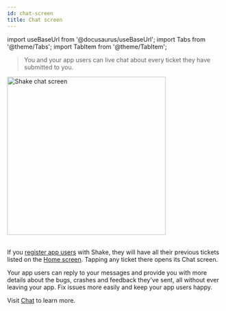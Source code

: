 ```yaml
---
id: chat-screen
title: Chat screen
---
```

import useBaseUrl from '@docusaurus/useBaseUrl';
import Tabs from '@theme/Tabs';
import TabItem from '@theme/TabItem';

>You and your app users can live chat about every ticket they have submitted to you.

<table class="media-container mt-50 mb-30">
 <img
   alt="Shake chat screen"
  width="370"
  src={useBaseUrl('screens/android-chat-screen@2x.png')}
 />
 </table>
 

If you [register app users](/android/users/register-user) with Shake, they will have all their previous tickets listed on the [Home screen](/android/shake-ui/home-screen).
Tapping any ticket there opens its Chat screen.

Your app users can reply to your messages and provide you with more details 
about the bugs, crashes and feedback they've sent, all without ever leaving your app.
Fix issues more easily and keep your app users happy.

Visit [Chat](/android/users/chat/) to learn more.
